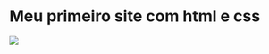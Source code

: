# Meu primeiro site com html e css

<div>
  <img src="https://user-images.githubusercontent.com/106362415/178091078-019473aa-f441-49e0-8d86-6b0c52bf4645.PNG"/> 
</div>
